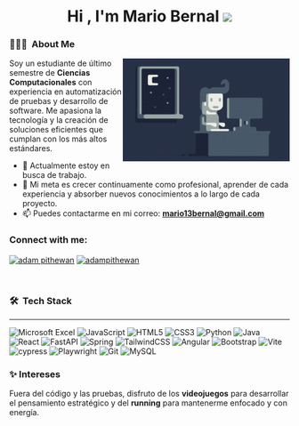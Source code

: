 <h1 align="center"><b>Hi , I'm Mario Bernal </b><img src="https://media.giphy.com/media/hvRJCLFzcasrR4ia7z/giphy.gif" width="35"></h1>

### 👨🏻‍💻 &nbsp;About Me

<img alt="Night Coding" src="https://raw.githubusercontent.com/AVS1508/AVS1508/master/assets/Night-Coding.gif" align="right"/>

Soy un estudiante de último semestre de **Ciencias Computacionales** con experiencia en automatización de pruebas y desarrollo de software. Me apasiona la tecnología y la creación de soluciones eficientes que cumplan con los más altos estándares.

- 🔭 Actualmente estoy en busca de trabajo.
- 🌱 Mi meta es crecer continuamente como profesional, aprender de cada experiencia y absorber nuevos conocimientos a lo largo de cada proyecto.
- 📫 Puedes contactarme en mi correo: **mario13bernal@gmail.com**

<h3 align="left">Connect with me:</h3>
<p align="left">
  <a href="https://www.linkedin.com/in/mariobernalcrd/" target="blank"><img align="center"
      src="https://raw.githubusercontent.com/rahuldkjain/github-profile-readme-generator/master/src/images/icons/Social/linked-in-alt.svg"
      alt="adam pithewan" height="30" width="40" /></a>
 <a href="https://x.com/M4jir0" target="blank"><img align="center"
      src="https://raw.githubusercontent.com/rahuldkjain/github-profile-readme-generator/master/src/images/icons/Social/twitter.svg"
      alt="adampithewan" height="30" width="40" /></a>
</p>

<br>

### 🛠 &nbsp;Tech Stack
<hr/>
<p align="left">
  
  ![Microsoft Excel](https://img.shields.io/badge/Microsoft_Excel-217346?style=for-the-badge&logo=microsoft-excel&logoColor=white)
  ![JavaScript](https://img.shields.io/badge/javascript-%23323330.svg?style=for-the-badge&logo=javascript&logoColor=%23F7DF1E)
  ![HTML5](https://img.shields.io/badge/html5-%23E34F26.svg?style=for-the-badge&logo=html5&logoColor=white)
  ![CSS3](https://img.shields.io/badge/css3-%231572B6.svg?style=for-the-badge&logo=css3&logoColor=white)
  ![Python](https://img.shields.io/badge/python-3670A0?style=for-the-badge&logo=python&logoColor=ffdd54)
  ![Java](https://img.shields.io/badge/java-%23ED8B00.svg?style=for-the-badge&logo=openjdk&logoColor=white)
  ![React](https://img.shields.io/badge/react-%2320232a.svg?style=for-the-badge&logo=react&logoColor=%2361DAFB)
  ![FastAPI](https://img.shields.io/badge/FastAPI-005571?style=for-the-badge&logo=fastapi)
  ![Spring](https://img.shields.io/badge/spring-%236DB33F.svg?style=for-the-badge&logo=spring&logoColor=white)
  ![TailwindCSS](https://img.shields.io/badge/tailwindcss-%2338B2AC.svg?style=for-the-badge&logo=tailwind-css&logoColor=white)
  ![Angular](https://img.shields.io/badge/angular-%23DD0031.svg?style=for-the-badge&logo=angular&logoColor=white)
  ![Bootstrap](https://img.shields.io/badge/bootstrap-%238511FA.svg?style=for-the-badge&logo=bootstrap&logoColor=white)
  ![Vite](https://img.shields.io/badge/vite-%23646CFF.svg?style=for-the-badge&logo=vite&logoColor=white)
  ![cypress](https://img.shields.io/badge/-cypress-%23E5E5E5?style=for-the-badge&logo=cypress&logoColor=058a5e)
  ![Playwright](https://img.shields.io/badge/-playwright-%232EAD33?style=for-the-badge&logo=playwright&logoColor=white)
  ![Git](https://img.shields.io/badge/git-%23F05033.svg?style=for-the-badge&logo=git&logoColor=white)
  ![MySQL](https://img.shields.io/badge/mysql-4479A1.svg?style=for-the-badge&logo=mysql&logoColor=white)
</p>

### ✨ Intereses

Fuera del código y las pruebas, disfruto de los **videojuegos** para desarrollar el pensamiento estratégico y del **running** para mantenerme enfocado y con energía.
<!--
**Mari0Bernal/Mari0Bernal** is a ✨ _special_ ✨ repository because its `README.md` (this file) appears on your GitHub profile.

Here are some ideas to get you started:

- 🔭 I’m currently working on ...
- 🌱 I’m currently learning ...
- 👯 I’m looking to collaborate on ...
- 🤔 I’m looking for help with ...
- 💬 Ask me about ...
- 📫 How to reach me: ...
- 😄 Pronouns: ...
- ⚡ Fun fact: ...
-->
